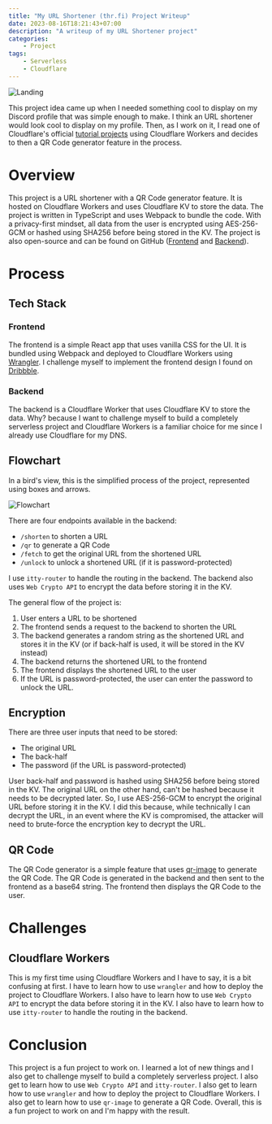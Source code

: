 ```yaml
---
title: "My URL Shortener (thr.fi) Project Writeup"
date: 2023-08-16T18:21:43+07:00
description: "A writeup of my URL Shortener project"
categories:
    - Project
tags:
    - Serverless
    - Cloudflare
---
```

![Landing](
    /img/thrfi-landing.png
)

This project idea came up when I needed something cool to display on my Discord profile that was simple enough to make. I think an URL shortener would look cool to display on my profile. Then, as I work on it, I read one of Cloudflare's official [tutorial projects](https://developers.cloudflare.com/workers/tutorials/build-a-qr-code-generator/) using Cloudflare Workers and decides to then a QR Code generator feature in the process.

# Overview
This project is a URL shortener with a QR Code generator feature. It is hosted on Cloudflare Workers and uses Cloudflare KV to store the data. The project is written in TypeScript and uses Webpack to bundle the code. With a privacy-first mindset, all data from the user is encrypted using AES-256-GCM or hashed using SHA256 before being stored in the KV. The project is also open-source and can be found on GitHub ([Frontend](
    https://github.com/reverseon/thrfi-fe
) and [Backend](
    https://github.com/reverseon/thrfi-be
)).

# Process
## Tech Stack

### Frontend
The frontend is a simple React app that uses vanilla CSS for the UI. It is bundled using Webpack and deployed to Cloudflare Workers using [Wrangler](
https://developers.cloudflare.com/workers/wrangler/
). I challenge myself to implement the frontend design I found on [Dribbble](
https://dribbble.com/shots/21462071-FlexFit-Web-Site-Design-Landing-Page-Home-Page-UI
).

### Backend
The backend is a Cloudflare Worker that uses Cloudflare KV to store the data. Why? because I want to challenge myself to build a completely serverless project and Cloudflare Workers is a familiar choice for me since I already use Cloudflare for my DNS.

## Flowchart
In a bird's view, this is the simplified process of the project, represented using boxes and arrows.

![Flowchart](/img/thrfi_flowchart.jpg)

There are four endpoints available in the backend:
- `/shorten` to shorten a URL
- `/qr` to generate a QR Code
- `/fetch` to get the original URL from the shortened URL
- `/unlock` to unlock a shortened URL (if it is password-protected)

I use `itty-router` to handle the routing in the backend. The backend also uses `Web Crypto API` to encrypt the data before storing it in the KV.

The general flow of the project is:
1. User enters a URL to be shortened
2. The frontend sends a request to the backend to shorten the URL
3. The backend generates a random string as the shortened URL and stores it in the KV (or if back-half is used, it will be stored in the KV instead)
4. The backend returns the shortened URL to the frontend
5. The frontend displays the shortened URL to the user
6. If the URL is password-protected, the user can enter the password to unlock the URL.

## Encryption
There are three user inputs that need to be stored:
- The original URL
- The back-half
- The password (if the URL is password-protected)

User back-half and password is hashed using SHA256 before being stored in the KV. The original URL on the other hand, can't be hashed because it needs to be decrypted later. So, I use AES-256-GCM to encrypt the original URL before storing it in the KV. I did this because, while technically I can decrypt the URL, in an event where the KV is compromised, the attacker will need to brute-force the encryption key to decrypt the URL.

## QR Code
The QR Code generator is a simple feature that uses [qr-image](
https://www.npmjs.com/package/qr-image
) to generate the QR Code. The QR Code is generated in the backend and then sent to the frontend as a base64 string. The frontend then displays the QR Code to the user.

# Challenges
## Cloudflare Workers
This is my first time using Cloudflare Workers and I have to say, it is a bit confusing at first. I have to learn how to use `wrangler` and how to deploy the project to Cloudflare Workers. I also have to learn how to use `Web Crypto API` to encrypt the data before storing it in the KV. I also have to learn how to use `itty-router` to handle the routing in the backend.

# Conclusion
This project is a fun project to work on. I learned a lot of new things and I also get to challenge myself to build a completely serverless project. I also get to learn how to use `Web Crypto API` and `itty-router`. I also get to learn how to use `wrangler` and how to deploy the project to Cloudflare Workers. I also get to learn how to use `qr-image` to generate a QR Code. Overall, this is a fun project to work on and I'm happy with the result.